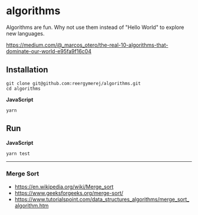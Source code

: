 # algorithms

Algorithms are fun.  Why not use them instead of "Hello World" to explore new
languages.

https://medium.com/@_marcos_otero/the-real-10-algorithms-that-dominate-our-world-e95fa9f16c04


## Installation

```
git clone git@github.com:reergymerej/algorithms.git
cd algorithms
```

**JavaScript**
```
yarn
```


## Run

**JavaScript**
```
yarn test
```

---

### Merge Sort

* https://en.wikipedia.org/wiki/Merge_sort
* https://www.geeksforgeeks.org/merge-sort/
* https://www.tutorialspoint.com/data_structures_algorithms/merge_sort_algorithm.htm

